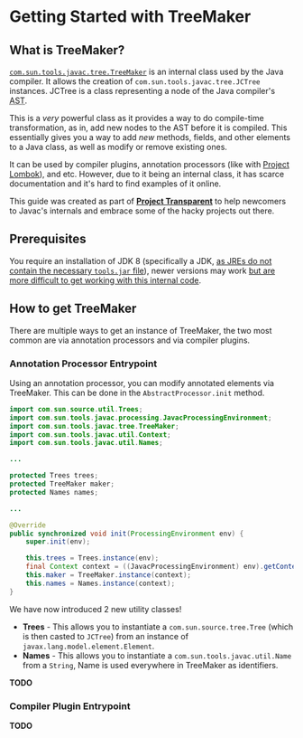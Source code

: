 # Getting Started with TreeMaker

## What is TreeMaker?

[`com.sun.tools.javac.tree.TreeMaker`](https://www.javadoc.io/doc/org.kohsuke.sorcerer/sorcerer-javac/latest/com/sun/tools/javac/tree/TreeMaker.html) is an internal class used by the Java compiler. It allows the creation of `com.sun.tools.javac.tree.JCTree` instances. JCTree is a class representing a node of the Java compiler's <abbr title="Abstract Syntax Tree">AST</abbr>.

This is a *very* powerful class as it provides a way to do compile-time transformation, as in, add new nodes to the AST before it is compiled. This essentially gives you a way to add *new* methods, fields, and other elements to a Java class, as well as modify or remove existing ones.

It can be used by compiler plugins, annotation processors (like with [Project Lombok](https://projectlombok.org/)), and etc. However, due to it being an internal class, it has scarce documentation and it's hard to find examples of it online.

This guide was created as part of [**Project Transparent**](https://github.com/project-transparent) to help newcomers to Javac's internals and embrace some of the hacky projects out there.

## Prerequisites

You require an installation of JDK 8 (specifically a JDK, [as JREs do not contain the necessary `tools.jar` file](https://stackoverflow.com/a/5730851)), newer versions may work [but are more difficult to get working with this internal code](java-9-support.md).

## How to get TreeMaker

There are multiple ways to get an instance of TreeMaker, the two most common are via annotation processors and via compiler plugins.

### Annotation Processor Entrypoint

Using an annotation processor, you can modify annotated elements via TreeMaker. This can be done in the `AbstractProcessor.init` method.

```java
import com.sun.source.util.Trees;
import com.sun.tools.javac.processing.JavacProcessingEnvironment;
import com.sun.tools.javac.tree.TreeMaker;
import com.sun.tools.javac.util.Context;
import com.sun.tools.javac.util.Names;

...

protected Trees trees;
protected TreeMaker maker;
protected Names names;

...

@Override
public synchronized void init(ProcessingEnvironment env) {
    super.init(env);

    this.trees = Trees.instance(env);
    final Context context = ((JavacProcessingEnvironment) env).getContext();
    this.maker = TreeMaker.instance(context);
    this.names = Names.instance(context);
}
```

We have now introduced 2 new utility classes!
* **Trees** - This allows you to instantiate a `com.sun.source.tree.Tree` (which is then casted to `JCTree`) from an instance of `javax.lang.model.element.Element`.
* **Names** - This allows you to instantiate a `com.sun.tools.javac.util.Name` from a `String`, Name is used everywhere in TreeMaker as identifiers.

**TODO**

### Compiler Plugin Entrypoint

**TODO**
